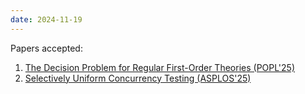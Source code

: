 ```yaml
---
date: 2024-11-19
---
```



Papers accepted:

1. [The Decision Problem for Regular First-Order Theories (POPL'25)](https://arxiv.org/pdf/2410.17185)
2. [Selectively Uniform Concurrency Testing (ASPLOS'25)](https://abhikrc.com/pdf/asplos25.pdf)
